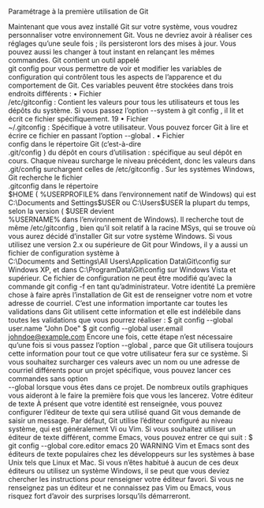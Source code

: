 Paramétrage à la première utilisation de Git



Maintenant  que  vous  avez  installé  Git  sur  votre  système,  vous  voudrez  personnaliser  votre
environnement Git. Vous ne devriez avoir à réaliser ces réglages qu’une seule fois ; ils persisteront
lors  des  mises  à  jour.  Vous  pouvez  aussi  les  changer  à  tout  instant  en  relançant  les  mêmes
commandes.
Git  contient  un  outil  appelé  
git config
  pour  vous  permettre  de  voir  et  modifier  les  variables  de
configuration  qui  contrôlent  tous  les  aspects  de  l’apparence  et  du  comportement  de  Git.  Ces
variables peuvent être stockées dans trois endroits différents :
•
Fichier  
/etc/gitconfig
 :  Contient  les  valeurs  pour  tous  les  utilisateurs  et  tous  les  dépôts  du
système. Si vous passez l’option 
--system
 à 
git config
, il lit et écrit ce fichier spécifiquement.
19
•
Fichier  
~/.gitconfig
 :  Spécifique  à  votre  utilisateur.  Vous  pouvez  forcer  Git  à  lire  et  écrire  ce
fichier en passant l’option 
--global
.
•
Fichier  
config
  dans  le  répertoire  Git  (c’est-à-dire  
.git/config
)  du  dépôt  en  cours  d’utilisation :
spécifique au seul dépôt en cours.
Chaque niveau surcharge le niveau précédent, donc les valeurs dans 
.git/config
 surchargent celles
de 
/etc/gitconfig
.
Sur   les   systèmes   Windows,   Git   recherche   le   fichier   
.gitconfig
   dans   le   répertoire   
$HOME
(
%USERPROFILE%
 dans l’environnement natif de Windows) qui est 
C:\Documents and Settings\$USER
 ou
C:\Users\$USER
    la    plupart    du    temps,    selon    la    version    (
$USER
    devient    
%USERNAME%
    dans
l’environnement de Windows). Il recherche tout de même 
/etc/gitconfig
, bien qu’il soit relatif à la
racine MSys, qui se trouve où vous aurez décidé d’installer Git sur votre système Windows. Si vous
utilisez une version 2.x ou supérieure de Git pour Windows, il y a aussi un fichier de configuration
système  à  
C:\Documents  and  Settings\All  Users\Application  Data\Git\config
  sur  Windows  XP,  et
dans 
C:\ProgramData\Git\config
 sur Windows Vista et supérieur. Ce fichier de configuration ne peut
être modifié qu’avec la commande 
git config -f <fichier>
 en tant qu’administrateur.
Votre identité
La première chose à faire après l’installation de Git est de renseigner votre nom et votre adresse de
courriel.  C’est  une  information  importante  car  toutes  les  validations  dans  Git  utilisent  cette
information et elle est indélébile dans toutes les validations que vous pourrez réaliser :
$ git config --global user.name "John Doe"
$ git config --global user.email johndoe@example.com
Encore une fois, cette étape n’est nécessaire qu’une fois si vous passez l’option 
--global
, parce que
Git  utilisera  toujours  cette  information  pour  tout  ce  que  votre  utilisateur  fera  sur  ce  système.  Si
vous souhaitez surcharger ces valeurs avec un nom ou une adresse de courriel différents pour un
projet  spécifique,  vous  pouvez  lancer  ces  commandes  sans  option  
--global
  lorsque  vous  êtes  dans
ce projet.
De nombreux outils graphiques vous aideront à le faire la première fois que vous les lancerez.
Votre éditeur de texte
À  présent  que  votre  identité  est  renseignée,  vous  pouvez  configurer  l’éditeur  de  texte  qui  sera
utilisé  quand  Git  vous  demande  de  saisir  un  message.  Par  défaut,  Git  utilise  l’éditeur  configuré  au
niveau  système,  qui  est  généralement  Vi  ou  Vim.  Si  vous  souhaitez  utiliser  un  éditeur  de  texte
différent, comme Emacs, vous pouvez entrer ce qui suit :
$ git config --global core.editor emacs
20
WARNING
Vim  et  Emacs  sont  des  éditeurs  de  texte  populaires  chez  les  développeurs  sur
les systèmes à base Unix tels que Linux et Mac. Si vous n’êtes habitué à aucun
de  ces  deux  éditeurs  ou  utilisez  un  système  Windows,  il  se  peut  que  vous
deviez  chercher  les  instructions  pour  renseigner  votre  éditeur  favori.  Si  vous
ne renseignez pas un éditeur et ne connaissez pas Vim ou Emacs, vous risquez
fort d’avoir des surprises lorsqu’ils démarreront.
